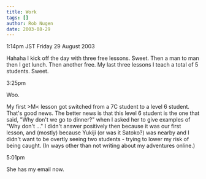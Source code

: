 ```yaml
---
title: Work
tags: []
author: Rob Nugen
date: 2003-08-29
---
```


<p class=date>1:14pm JST Friday 29 August 2003</p>

<p>Hahaha  I kick off the day with three free lessons.  Sweet.  Then a
man to man then I get lunch.  Then another free.  My last three
lessons I teach a total of 5 students.   Sweet.</p>

<p class=date>3:25pm</p>

<p>Woo.</p>

<p>My first >M&lt; lesson got switched from a 7C student to a level 6
student.  That's good news.  The better news is that this level 6
student is the one that said, "Why don't we go to dinner?" when I
asked her to give examples of "Why don't ..."  I didn't answer
positively then because it was our first lesson, and (mostly) because
Yukiji (or was it Satoko?) was nearby and I didn't want to be overtly
seeing two students - trying to lower my risk of being caught.  (In
ways other than not writing about my adventures online.)</p>

<p class=date>5:01pm</p>

<p>She has my email now.</p>
